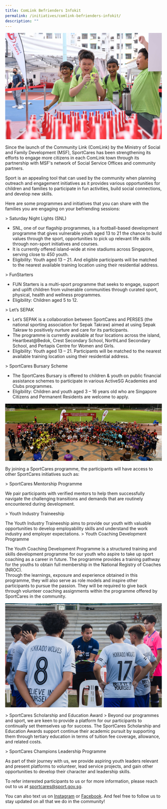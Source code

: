 ```yaml
---
title: ComLink Befrienders Infokit
permalink: /initiatives/comlink-befrienders-infokit/
description: ""
---
```

![](/images/Fun%20Starters%20attendees.jpg)

Since the launch of the Community Link (ComLink) by the Ministry of Social and Family Development (MSF), SportCares has been strengthening its efforts to engage more citizens in each ComLink town through its partnership with MSF's network of Social Service Offices and community partners.

Sport is an appealing tool that can used by the community when planning outreach and engagement initiatives as it provides various opportunities for children and families to participate in fun activities, build social connections, and develop new skills.

Here are some programmes and initiatives that you can share with the families you are engaging on your befriending sessions:

&gt; Saturday Night Lights (SNL)

* SNL, one of our flagship programmes, is a football-based development programme that gives vulnerable youth aged 13 to 21 the chance to build values through the sport, opportunities to pick up relevant life skills through non-sport initiatives and courses.
* It is currently offered island-wide at nine stadiums across Singapore, serving close to 450 youth.
* Eligibility: Youth aged 13 – 21. And eligible participants will be matched to the nearest available training location using their residential address.

&gt; FunStarters&nbsp;&nbsp;&nbsp;&nbsp;

* FUN Starters is a multi-sport programme that seeks to engage, support and uplift children from vulnerable communities through curated sport, physical, health and wellness programmes. &nbsp;&nbsp;
* Eligibility: Children aged 5 to 12.

&gt; Let’s SEPAK&nbsp;&nbsp;&nbsp;&nbsp;

* Let’s SEPAK is a collaboration between SportCares and PERSES (the national sporting association for Sepak Takraw) aimed at using Sepak Takraw to positively nurture and care for its participants.
* The programme is currently available at four locations across the island, Heartbeat@Bedok, Crest Secondary School, NorthLand Secondary School, and Pertapis Centre for Women and Girls. &nbsp;&nbsp;
* Eligibility: Youth aged 13 – 21. Participants will be matched to the nearest available training location using their residential address.

&gt; SportCares Bursary Scheme&nbsp;&nbsp;

* The SportCares Bursary is offered to children &amp; youth on public financial assistance schemes to participate in various ActiveSG Academies and Clubs programmes. &nbsp;
* Eligibility: Children and youth aged 3 – 16 years old who are Singapore Citizens and Permanent Residents are welcome to apply.

![](/images/MCCY_GroupShot.jpg)

By joining a SportCares programme, the participants will have access to other SportCares initiatives such as:

&gt; SportCares Mentorship Programme

We pair participants with verified mentors to help them successfully navigate the challenging transitions and demands that are routinely encountered during development.

&gt; Youth Industry Traineeship

The Youth Industry Traineeship aims to provide our youth with valuable opportunities to develop employability skills and understand the work industry and employer expectations.
&gt; Youth Coaching Development Programme

The Youth Coaching Development Programme is a structured training and skills development programme for our youth who aspire to take up sport coaching as a career in future. The programme provides a training pathway for the youths to obtain full membership in the National Registry of Coaches (NROC). <br> Through the learnings, exposure and experience obtained in this programme, they will also serve as role models and inspire other participants to pursue the passion.  They will be required to give back through volunteer coaching assignments within the programme offered by SportCares in the community.

![](/images/HEARTS-League-Serangoon-4June.jpg)
<br> 


&gt; SportCares Scholarship and Education Award
&gt; 
Beyond our programmes and sport, we are keen to provide a platform for our participants to continually set themselves up for success. The SportCares Scholarship and Education Awards support continue their academic pursuit by supporting them through tertiary education in terms of tuition fee coverage, allowance, and related costs.

&gt; SportCares Champions Leadership Programme

As part of their journey with us, we provide aspiring youth leaders relevant and present platforms to volunteer, lead service projects, and gain other opportunities to develop their character and leadership skills.

To refer interested participants to us or for more information, please reach out to us at [sportcares@sport.gov.sg](mailto:sportcares@sport.gov.sg).

You can also text us on&nbsp;[Instagram](https://www.instagram.com/sportcares/)&nbsp;or&nbsp;[Facebook](https://www.facebook.com/SportCaresSG). And feel free to follow us to stay updated on all that we do in the community!